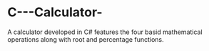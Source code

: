 # C---Calculator-
A calculator developed in C# features the four basid mathematical operations along with root and percentage functions.
